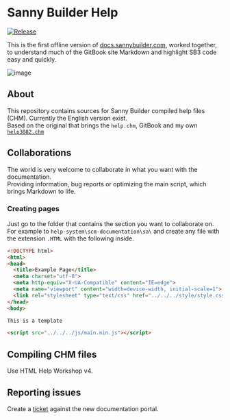 # Sanny Builder Help
[![Release](https://img.shields.io/github/v/release/MatiDragon-YT/help-system?style=for-the-badge)](https://github.com/MatiDragon-YT/help-system/releases)

This is the first offline version of [docs.sannybuilder.com](https://docs.sannybuilder.com/), worked together, to understand much of the GitBook site Markdown and highlight SB3 code easy and quickly.

![image](https://user-images.githubusercontent.com/43966706/146648598-1a8849a7-b2a3-4b0a-af48-3538512ceff2.png)

## About
This repository contains sources for Sanny Builder compiled help files (CHM). Currently the English version exist.\
Based on the original that brings the `help.chm`, GitBook and my own [`help3082.chm`](https://github.com/MatiDragon-YT/doc-chm)

## Collaborations
The world is very welcome to collaborate in what you want with the documentation.\
Providing information, bug reports or optimizing the main script, which brings Markdown to life.

### Creating pages
Just go to the folder that contains the section you want to collaborate on.\
For example to `help-system\scm-documentation\sa\` and create any file with the extension `.HTML` with the following inside.

```html
<!DOCTYPE html>
<html>
<head>
  <title>Example Page</title>
  <meta charset="utf-8">
  <meta http-equiv="X-UA-Compatible" content="IE=edge">
  <meta name="viewport" content="width=device-width, initial-scale=1">
  <link rel="stylesheet" type="text/css" href="../../../style/style.css">
</head>
<body>

This is a template

<script src="../../../js/main.min.js"></script>
```

## Compiling CHM files
Use HTML Help Workshop v4.

## Reporting issues
Create a [ticket](https://github.com/MatiDragon-YT/help-system/issues/new) against the new documentation portal.
